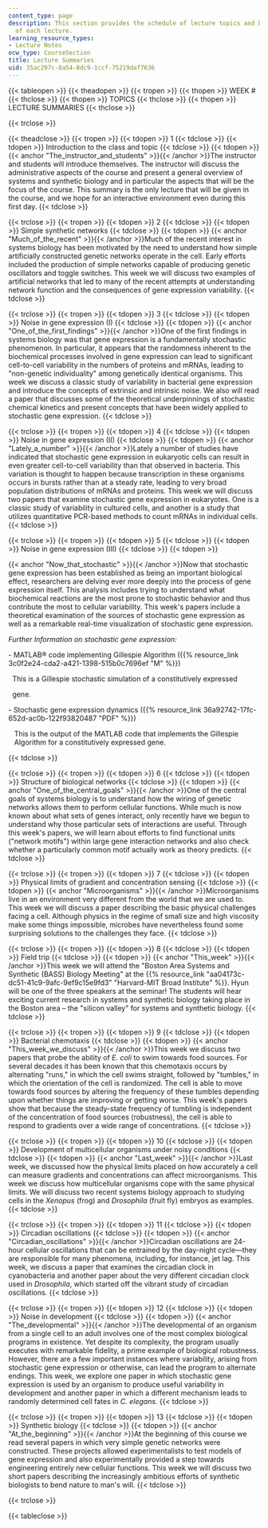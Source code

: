 ```yaml
---
content_type: page
description: This section provides the schedule of lecture topics and brief summaries
  of each lecture.
learning_resource_types:
- Lecture Notes
ocw_type: CourseSection
title: Lecture Summaries
uid: 35ac297c-8a54-8dc9-1ccf-75219daf7636
---
```


{{< tableopen >}}
{{< theadopen >}}
{{< tropen >}}
{{< thopen >}}
WEEK #
{{< thclose >}}
{{< thopen >}}
TOPICS
{{< thclose >}}
{{< thopen >}}
LECTURE SUMMARIES
{{< thclose >}}

{{< trclose >}}

{{< theadclose >}}
{{< tropen >}}
{{< tdopen >}}
1
{{< tdclose >}}
{{< tdopen >}}
Introduction to the class and topic
{{< tdclose >}}
{{< tdopen >}}
{{< anchor "The_instructor_and_students" >}}{{< /anchor >}}The instructor and students will introduce themselves. The instructor will discuss the administrative aspects of the course and present a general overview of systems and synthetic biology and in particular the aspects that will be the focus of the course. This summary is the only lecture that will be given in the course, and we hope for an interactive environment even during this first day.
{{< tdclose >}}

{{< trclose >}}
{{< tropen >}}
{{< tdopen >}}
2
{{< tdclose >}}
{{< tdopen >}}
Simple synthetic networks
{{< tdclose >}}
{{< tdopen >}}
{{< anchor "Much_of_the_recent" >}}{{< /anchor >}}Much of the recent interest in systems biology has been motivated by the need to understand how simple artificially constructed genetic networks operate in the cell. Early efforts included the production of simple networks capable of producing genetic oscillators and toggle switches. This week we will discuss two examples of artificial networks that led to many of the recent attempts at understanding network function and the consequences of gene expression variability.
{{< tdclose >}}

{{< trclose >}}
{{< tropen >}}
{{< tdopen >}}
3
{{< tdclose >}}
{{< tdopen >}}
Noise in gene expression (I)
{{< tdclose >}}
{{< tdopen >}}
{{< anchor "One_of_the_first_findings" >}}{{< /anchor >}}One of the first findings in systems biology was that gene expression is a fundamentally stochastic phenomenon. In particular, it appears that the randomness inherent to the biochemical processes involved in gene expression can lead to significant cell-to-cell variability in the numbers of proteins and mRNAs, leading to "non-genetic individuality" among genetically identical organisms. This week we discuss a classic study of variability in bacterial gene expression and introduce the concepts of extrinsic and intrinsic noise. We also will read a paper that discusses some of the theoretical underpinnings of stochastic chemical kinetics and present concepts that have been widely applied to stochastic gene expression.
{{< tdclose >}}

{{< trclose >}}
{{< tropen >}}
{{< tdopen >}}
4
{{< tdclose >}}
{{< tdopen >}}
Noise in gene expression (II)
{{< tdclose >}}
{{< tdopen >}}
{{< anchor "Lately_a_number" >}}{{< /anchor >}}Lately a number of studies have indicated that stochastic gene expression in eukaryotic cells can result in even greater cell-to-cell variability than that observed in bacteria. This variation is thought to happen because transcription in these organisms occurs in bursts rather than at a steady rate, leading to very broad population distributions of mRNAs and proteins. This week we will discuss two papers that examine stochastic gene expression in eukaryotes. One is a classic study of variability in cultured cells, and another is a study that utilizes quantitative PCR-based methods to count mRNAs in individual cells.
{{< tdclose >}}

{{< trclose >}}
{{< tropen >}}
{{< tdopen >}}
5
{{< tdclose >}}
{{< tdopen >}}
Noise in gene expression (III)
{{< tdclose >}}
{{< tdopen >}}


{{< anchor "Now_that_stochastic" >}}{{< /anchor >}}Now that stochastic gene expression has been established as being an important biological effect, researchers are delving ever more deeply into the process of gene expression itself. This analysis includes trying to understand what biochemical reactions are the most prone to stochastic behavior and thus contribute the most to cellular variability. This week's papers include a theoretical examination of the sources of stochastic gene expression as well as a remarkable real-time visualization of stochastic gene expression.

_Further Information on stochastic gene expression:_

\- MATLAB® code implementing Gillespie Algorithm ({{% resource_link 3c0f2e24-cda2-a421-1398-515b0c7696ef "M" %}})  

  This is a Gillespie stochastic simulation of a constitutively expressed

  gene.

\- Stochastic gene expression dynamics ({{% resource_link 36a92742-17fc-652d-ac0b-122f93820487 "PDF" %}})

   This is the output of the MATLAB code that implements the Gillespie  
   Algorithm for a constitutively expressed gene.


{{< tdclose >}}

{{< trclose >}}
{{< tropen >}}
{{< tdopen >}}
6
{{< tdclose >}}
{{< tdopen >}}
Structure of biological networks
{{< tdclose >}}
{{< tdopen >}}
{{< anchor "One_of_the_central_goals" >}}{{< /anchor >}}One of the central goals of systems biology is to understand how the wiring of genetic networks allows them to perform cellular functions. While much is now known about what sets of genes interact, only recently have we begun to understand why those particular sets of interactions are useful. Through this week's papers, we will learn about efforts to find functional units ("network motifs") within large gene interaction networks and also check whether a particularly common motif actually work as theory predicts.
{{< tdclose >}}

{{< trclose >}}
{{< tropen >}}
{{< tdopen >}}
7
{{< tdclose >}}
{{< tdopen >}}
Physical limits of gradient and concentration sensing
{{< tdclose >}}
{{< tdopen >}}
{{< anchor "Microorganisms" >}}{{< /anchor >}}Microorganisms live in an environment very different from the world that we are used to. This week we will discuss a paper describing the basic physical challenges facing a cell. Although physics in the regime of small size and high viscosity make some things impossible, microbes have nevertheless found some surprising solutions to the challenges they face.
{{< tdclose >}}

{{< trclose >}}
{{< tropen >}}
{{< tdopen >}}
8
{{< tdclose >}}
{{< tdopen >}}
Field trip
{{< tdclose >}}
{{< tdopen >}}
{{< anchor "This_week" >}}{{< /anchor >}}This week we will attend the "Boston Area Systems and Synthetic (BASS) Biology Meeting" at the {{% resource_link "aa04173c-dc51-41c9-9afc-9ef9c15e9fd3" "Harvard-MIT Broad Institute" %}}. Hyun will be one of the three speakers at the seminar! The students will hear exciting current research in systems and synthetic biology taking place in the Boston area – the "silicon valley" for systems and synthetic biology.
{{< tdclose >}}

{{< trclose >}}
{{< tropen >}}
{{< tdopen >}}
9
{{< tdclose >}}
{{< tdopen >}}
Bacterial chemotaxis
{{< tdclose >}}
{{< tdopen >}}
{{< anchor "This_week_we_discuss" >}}{{< /anchor >}}This week we discuss two papers that probe the ability of _E. coli_ to swim towards food sources. For several decades it has been known that this chemotaxis occurs by alternating "runs," in which the cell swims straight, followed by "tumbles," in which the orientation of the cell is randomized. The cell is able to move towards food sources by altering the frequency of these tumbles depending upon whether things are improving or getting worse. This week's papers show that because the steady-state frequency of tumbling is independent of the concentration of food sources (robustness), the cell is able to respond to gradients over a wide range of concentrations.
{{< tdclose >}}

{{< trclose >}}
{{< tropen >}}
{{< tdopen >}}
10
{{< tdclose >}}
{{< tdopen >}}
Development of multicellular organisms under noisy conditions
{{< tdclose >}}
{{< tdopen >}}
{{< anchor "Last_week" >}}{{< /anchor >}}Last week, we discussed how the physical limits placed on how accurately a cell can measure gradients and concentrations can affect microorganisms. This week we discuss how multicellular organisms cope with the same physical limits. We will discuss two recent systems biology approach to studying cells in the _Xenopus_ (frog) and _Drosophila_ (fruit fly) embryos as examples.
{{< tdclose >}}

{{< trclose >}}
{{< tropen >}}
{{< tdopen >}}
11
{{< tdclose >}}
{{< tdopen >}}
Circadian oscillations
{{< tdclose >}}
{{< tdopen >}}
{{< anchor "Circadian_oscillations" >}}{{< /anchor >}}Circadian oscillations are 24-hour cellular oscillations that can be entrained by the day-night cycle—they are responsible for many phenomena, including, for instance, jet lag. This week, we discuss a paper that examines the circadian clock in cyanobacteria and another paper about the very different circadian clock used in _Drosophila_, which started off the vibrant study of circadian oscillations.
{{< tdclose >}}

{{< trclose >}}
{{< tropen >}}
{{< tdopen >}}
12
{{< tdclose >}}
{{< tdopen >}}
Noise in development
{{< tdclose >}}
{{< tdopen >}}
{{< anchor "The_developmental" >}}{{< /anchor >}}The developmental of an organism from a single cell to an adult involves one of the most complex biological programs in existence. Yet despite its complexity, the program usually executes with remarkable fidelity, a prime example of biological robustness. However, there are a few important instances where variability, arising from stochastic gene expression or otherwise, can lead the program to alternate endings. This week, we explore one paper in which stochastic gene expression is used by an organism to produce useful variability in development and another paper in which a different mechanism leads to randomly determined cell fates in _C. elegans_.
{{< tdclose >}}

{{< trclose >}}
{{< tropen >}}
{{< tdopen >}}
13
{{< tdclose >}}
{{< tdopen >}}
Synthetic biology
{{< tdclose >}}
{{< tdopen >}}
{{< anchor "At_the_beginning" >}}{{< /anchor >}}At the beginning of this course we read several papers in which very simple genetic networks were constructed. These projects allowed experimentalists to test models of gene expression and also experimentally provided a step towards engineering entirely new cellular functions. This week we will discuss two short papers describing the increasingly ambitious efforts of synthetic biologists to bend nature to man's will.
{{< tdclose >}}

{{< trclose >}}

{{< tableclose >}}